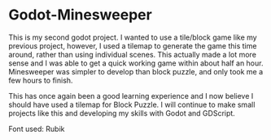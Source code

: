 # Godot-Minesweeper

This is my second godot project.
I wanted to use a tile/block game like my previous project, however, I used a tilemap to generate the game this time around, rather than using individual scenes. This actually made a lot more sense and I was able to get a quick working game within about half an hour. Minesweeper was simpler to develop than block puzzle, and only took me a few hours to finish.

This has once again been a good learning experience and I now believe I should have used a tilemap for Block Puzzle. I will continue to make small projects like this and developing my skills with Godot and GDScript.

Font used: Rubik
